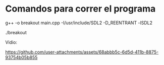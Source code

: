 # Comandos para correr el programa

g++ -o breakout main.cpp -I/usr/include/SDL2 -D_REENTRANT -lSDL2

./breakout

Vidio:

https://github.com/user-attachments/assets/68abbb5c-6d5d-411b-8875-93754b05b855  


